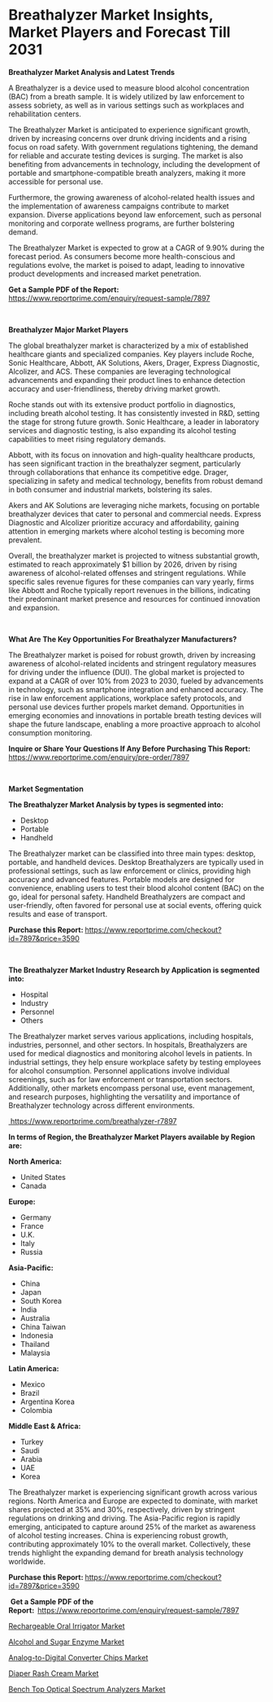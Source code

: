 <p><h1>Breathalyzer Market Insights, Market Players and Forecast Till 2031</h1></p><p><strong>Breathalyzer Market Analysis and Latest Trends</strong></p>
<p><p>A Breathalyzer is a device used to measure blood alcohol concentration (BAC) from a breath sample. It is widely utilized by law enforcement to assess sobriety, as well as in various settings such as workplaces and rehabilitation centers.</p><p>The Breathalyzer Market is anticipated to experience significant growth, driven by increasing concerns over drunk driving incidents and a rising focus on road safety. With government regulations tightening, the demand for reliable and accurate testing devices is surging. The market is also benefiting from advancements in technology, including the development of portable and smartphone-compatible breath analyzers, making it more accessible for personal use.</p><p>Furthermore, the growing awareness of alcohol-related health issues and the implementation of awareness campaigns contribute to market expansion. Diverse applications beyond law enforcement, such as personal monitoring and corporate wellness programs, are further bolstering demand.</p><p>The Breathalyzer Market is expected to grow at a CAGR of 9.90% during the forecast period. As consumers become more health-conscious and regulations evolve, the market is poised to adapt, leading to innovative product developments and increased market penetration.</p></p>
<p><strong>Get a Sample PDF of the Report:&nbsp;</strong> <a href="https://www.reportprime.com/enquiry/request-sample/7897">https://www.reportprime.com/enquiry/request-sample/7897</a></p>
<p>&nbsp;</p>
<p><strong>Breathalyzer Major Market Players</strong></p>
<p><p>The global breathalyzer market is characterized by a mix of established healthcare giants and specialized companies. Key players include Roche, Sonic Healthcare, Abbott, AK Solutions, Akers, Drager, Express Diagnostic, Alcolizer, and ACS. These companies are leveraging technological advancements and expanding their product lines to enhance detection accuracy and user-friendliness, thereby driving market growth.</p><p>Roche stands out with its extensive product portfolio in diagnostics, including breath alcohol testing. It has consistently invested in R&D, setting the stage for strong future growth. Sonic Healthcare, a leader in laboratory services and diagnostic testing, is also expanding its alcohol testing capabilities to meet rising regulatory demands.</p><p>Abbott, with its focus on innovation and high-quality healthcare products, has seen significant traction in the breathalyzer segment, particularly through collaborations that enhance its competitive edge. Drager, specializing in safety and medical technology, benefits from robust demand in both consumer and industrial markets, bolstering its sales.</p><p>Akers and AK Solutions are leveraging niche markets, focusing on portable breathalyzer devices that cater to personal and commercial needs. Express Diagnostic and Alcolizer prioritize accuracy and affordability, gaining attention in emerging markets where alcohol testing is becoming more prevalent.</p><p>Overall, the breathalyzer market is projected to witness substantial growth, estimated to reach approximately $1 billion by 2026, driven by rising awareness of alcohol-related offenses and stringent regulations. While specific sales revenue figures for these companies can vary yearly, firms like Abbott and Roche typically report revenues in the billions, indicating their predominant market presence and resources for continued innovation and expansion.</p></p>
<p>&nbsp;</p>
<p><strong>What Are The Key Opportunities For Breathalyzer Manufacturers?</strong></p>
<p><p>The Breathalyzer market is poised for robust growth, driven by increasing awareness of alcohol-related incidents and stringent regulatory measures for driving under the influence (DUI). The global market is projected to expand at a CAGR of over 10% from 2023 to 2030, fueled by advancements in technology, such as smartphone integration and enhanced accuracy. The rise in law enforcement applications, workplace safety protocols, and personal use devices further propels market demand. Opportunities in emerging economies and innovations in portable breath testing devices will shape the future landscape, enabling a more proactive approach to alcohol consumption monitoring.</p></p>
<p><strong>Inquire or Share Your Questions If Any Before Purchasing This Report:</strong> <a href="https://www.reportprime.com/enquiry/pre-order/7897">https://www.reportprime.com/enquiry/pre-order/7897</a></p>
<p>&nbsp;</p>
<p><strong>Market Segmentation</strong></p>
<p><strong>The Breathalyzer Market Analysis by types is segmented into:</strong></p>
<p><ul><li>Desktop</li><li>Portable</li><li>Handheld</li></ul></p>
<p><p>The Breathalyzer market can be classified into three main types: desktop, portable, and handheld devices. Desktop Breathalyzers are typically used in professional settings, such as law enforcement or clinics, providing high accuracy and advanced features. Portable models are designed for convenience, enabling users to test their blood alcohol content (BAC) on the go, ideal for personal safety. Handheld Breathalyzers are compact and user-friendly, often favored for personal use at social events, offering quick results and ease of transport.</p></p>
<p><strong>Purchase this Report:&nbsp;</strong><a href="https://www.reportprime.com/checkout?id=7897&price=3590">https://www.reportprime.com/checkout?id=7897&price=3590</a></p>
<p>&nbsp;</p>
<p><strong>The Breathalyzer Market Industry Research by Application is segmented into:</strong></p>
<p><ul><li>Hospital</li><li>Industry</li><li>Personnel</li><li>Others</li></ul></p>
<p><p>The Breathalyzer market serves various applications, including hospitals, industries, personnel, and other sectors. In hospitals, Breathalyzers are used for medical diagnostics and monitoring alcohol levels in patients. In industrial settings, they help ensure workplace safety by testing employees for alcohol consumption. Personnel applications involve individual screenings, such as for law enforcement or transportation sectors. Additionally, other markets encompass personal use, event management, and research purposes, highlighting the versatility and importance of Breathalyzer technology across different environments.</p></p>
<p><a href="https://www.reportprime.com/breathalyzer-r7897">&nbsp;https://www.reportprime.com/breathalyzer-r7897</a></p>
<p><strong>In terms of Region, the Breathalyzer Market Players available by Region are:</strong></p>
<p>
    <p> <strong> North America: </strong>
        <ul>
            <li>United States</li>
            <li>Canada</li>
        </ul>
        </p> 
    <p> <strong> Europe: </strong>
        <ul>
            <li>Germany</li>
            <li>France</li>
            <li>U.K.</li>
            <li>Italy</li>
            <li>Russia</li>
        </ul>
        </p> 
    <p> <strong> Asia-Pacific: </strong>
        <ul>
            <li>China</li>
            <li>Japan</li>
            <li>South Korea</li>
            <li>India</li>
            <li>Australia</li>
            <li>China Taiwan</li>
            <li>Indonesia</li>
            <li>Thailand</li>
            <li>Malaysia</li>
        </ul>
        </p> 
    <p> <strong> Latin America: </strong>
        <ul>
            <li>Mexico</li>
            <li>Brazil</li>
            <li>Argentina Korea</li>
            <li>Colombia</li>
        </ul>
        </p> 
    <p> <strong> Middle East & Africa: </strong>
        <ul>
            <li>Turkey</li>
            <li>Saudi</li>
            <li>Arabia</li>
            <li>UAE</li>
            <li>Korea</li>
        </ul>
    </p>
    </p>
<p><p>The Breathalyzer market is experiencing significant growth across various regions. North America and Europe are expected to dominate, with market shares projected at 35% and 30%, respectively, driven by stringent regulations on drinking and driving. The Asia-Pacific region is rapidly emerging, anticipated to capture around 25% of the market as awareness of alcohol testing increases. China is experiencing robust growth, contributing approximately 10% to the overall market. Collectively, these trends highlight the expanding demand for breath analysis technology worldwide.</p></p>
<p><strong>Purchase this Report: </strong><a href="https://www.reportprime.com/checkout?id=7897&price=3590">https://www.reportprime.com/checkout?id=7897&price=3590</a></p>
<p>&nbsp;<strong>Get a Sample PDF of the Report:&nbsp;&nbsp;</strong><a href="https://www.reportprime.com/enquiry/request-sample/7897">https://www.reportprime.com/enquiry/request-sample/7897</a></p>
<p><strong></strong></p>
<p><p><a href="https://www.linkedin.com/pulse/analyzing-key-drivers-rechargeable-oral-irrigator-market-trends-8chtf?trackingId=JQnuB5NbQTCQaKnppyzIXw%3D%3D">Rechargeable Oral Irrigator Market</a></p><p><a href="https://issuu.com/reportprime-2/docs/alcohol-and-sugar-enzyme-market-siz_64cfd596ea59ac">Alcohol and Sugar Enzyme Market</a></p><p><a href="https://issuu.com/reportprime-2/docs/analog-to-digital-converter-chips-m_b97caf925b564e">Analog-to-Digital Converter Chips Market</a></p><p><a href="https://www.linkedin.com/pulse/diaper-rash-cream-industry-forecast-market-shifts-ml26f?trackingId=ndGY47whR2qXwhd2emj3WQ%3D%3D">Diaper Rash Cream Market</a></p><p><a href="https://medium.com/@tracey.skinner9085/emerging-bench-top-optical-spectrum-analyzers-market-opportunities-market-analysis-for-investors-1e35505541d3">Bench Top Optical Spectrum Analyzers Market</a></p></p>
